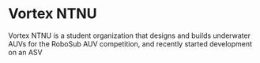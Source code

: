 # Vortex NTNU
Vortex NTNU is a student organization that designs and builds underwater AUVs for the RoboSub AUV competition, and recently started development on an ASV
